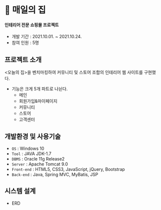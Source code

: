 # 🏡 **매일의 집**

#### 인테리어 전문 쇼핑몰 프로젝트
* 개발 기간 : 2021.10.01. ~ 2021.10.24.
* 참여 인원 : 5명

## 프로젝트 소개
<오늘의 집>을 벤치마킹하여 커뮤니티 및 스토어 조합의 인테리어 웹 사이트를 구현했다.
* 기능은 크게 5개 파트로 나뉜다.
  * 메인
  * 회원가입&마이페이지
  * 커뮤니티
  * 스토어
  * 고객센터

## 개발환경 및 사용기술
* `OS` : Windows 10
* `Tool` : JAVA JDK-1.7
* `DBMS` : Oracle 11g Release2
* `Server` : Apache Tomcat 9.0
* `Front-end` : HTML5, CSS3, JavaScript, jQuery, Bootstrap
* `Back-end` : Java, Spring MVC, MyBatis, JSP

## 시스템 설계
* ERD

